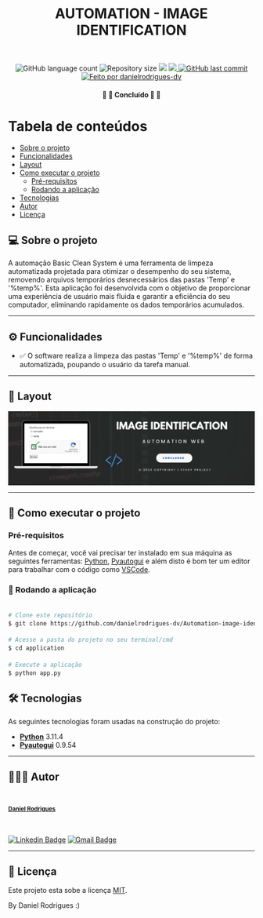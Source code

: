 <h1 align="center">AUTOMATION - IMAGE IDENTIFICATION</h1>			
<br>
<p align="center">
  <img alt="GitHub language count" src="https://img.shields.io/github/languages/count/danielrodrigues-dv/Automation-image-identification?style=flat-square&&color=%2304D361" />
  <img alt="Repository size" src="https://img.shields.io/github/repo-size/danielrodrigues-dv/Automation-image-identification?style=flat-square" />
  <img src="https://img.shields.io/github/stars/danielrodrigues-dv/Automation-image-identification?style=flat-square" />
	<a href="https://github.com/danielrodrigues-dv/Automation-Windows-Clean/blob/master/LICENSE">
  <img src="https://img.shields.io/github/license/danielrodrigues-dv/Automation-image-identification?style=flat-square&" />
	</a>
  <a href="https://github.com/danielrodrigues-dv/Automation-image-identification/commits/main">
    <img alt="GitHub last commit" src="https://img.shields.io/github/last-commit/danielrodrigues-dv/Automation-image-identification?style=flat-square&">
  </a>
  <a href="https://github.com/danielrodrigues-dv">
    <img alt="Feito por danielrodrigues-dv" src="https://img.shields.io/badge/feito%20por-Daniel%20Rodrigues-%237519C1?style=flat-square&">
  </a>
</p>

<h4 align="center">🚧 🚀 Concluído 🚀 🚧</h4>
	

Tabela de conteúdos
=================
<!--ts-->
   * [Sobre o projeto](#-sobre-o-projeto)
   * [Funcionalidades](#%EF%B8%8F-funcionalidades)
   * [Layout](#-layout)
   * [Como executar o projeto](#-como-executar-o-projeto)
     * [Pré-requisitos](#pré-requisitos)
     * [Rodando a aplicação](#-Rodando-a-aplicação)
   * [Tecnologias](#-tecnologias)
   * [Autor](#-autor)
   * [Licença](#-licença)
<!--te-->


## 💻 Sobre o projeto

<p>A automação Basic Clean System é uma ferramenta de limpeza automatizada projetada para otimizar o desempenho do seu sistema, removendo arquivos temporários desnecessários das pastas 'Temp' e '%temp%'. Esta aplicação foi desenvolvida com o objetivo de proporcionar uma experiência de usuário mais fluida e garantir a eficiência do seu computador, eliminando rapidamente os dados temporários acumulados.</p>


---

## ⚙️ Funcionalidades

- :white_check_mark: O software realiza a limpeza das pastas 'Temp' e '%temp%' de forma automatizada, poupando o usuário da tarefa manual.

 
---

## 🎨 Layout

<p align="center" style="display: flex; align-items: flex-start; justify-content: center;">
  <img alt="danielrodrigues-dv" title="#moments-angular" src="https://github.com/danielrodrigues-dv/my-portfolio/blob/main/application/src/assets/bannergit/banner-image-identification.png" />
</p>

---

## 🚀 Como executar o projeto

### Pré-requisitos

Antes de começar, você vai precisar ter instalado em sua máquina as seguintes ferramentas:
[Python](https://www.python.org/downloads/), [Pyautogui](https://pypi.org/project/PyAutoGUI/) e além disto é bom ter um editor para trabalhar com o código como [VSCode](https://code.visualstudio.com/).


### 🧭 Rodando a aplicação

```bash

# Clone este repositório
$ git clone https://github.com/danielrodrigues-dv/Automation-image-identification.git

# Acesse a pasta do projeto no seu terminal/cmd
$ cd application

# Execute a aplicação
$ python app.py


```

## 🛠 Tecnologias

As seguintes tecnologias foram usadas na construção do projeto:

-   **[Python](https://www.python.org/downloads/)** 3.11.4
-   **[Pyautogui](https://pypi.org/project/PyAutoGUI/)** 0.9.54
---

## 🦸🏻‍♂️ Autor

<a href="https://github.com/danielrodrigues-dv">
 <img style="border-radius: 50%;" src="https://avatars.githubusercontent.com/u/41621213?v=4" width="100px;" alt=""/>
 <br>
  <sub><b><p>Daniel Rodrigues</p></b></sub></a>
 <br />

[![Linkedin Badge](https://img.shields.io/badge/-Daniel%20Rodrigues-blue?style=flat-square&logo=Linkedin&logoColor=white&link=https://www.linkedin.com/in/daniel-rodrigues-dv/)](https://www.linkedin.com/in/daniel-rodrigues-dv/) 
[![Gmail Badge](https://img.shields.io/badge/-daniel.rodrigues.soarees@gmail.com-c14438?style=flat-square&logo=Gmail&logoColor=white&link=mailto:daniel.rodrigues.soarees@gmail.com)](mailto:daniel.rodrigues.soarees@gmail.com)

---

## 📝 Licença

Este projeto esta sobe a licença [MIT](./LICENSE).

By Daniel Rodrigues  :)
